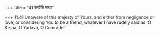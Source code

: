 +++
title = "41 सखेति मत्वा"

+++
11.41 Unaware of this majesty of Yours, and either from negligence or
love, or considering You to be a friend, whatever I have rudely said as
'O Krsna, O Yadava, O Comrade.'
